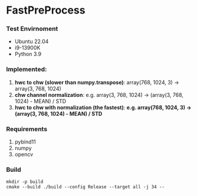 # FastPreProcess

### Test Envirnoment

- Ubuntu 22.04
- i9-13900K
- Python 3.9



### Implemented:

1. **hwc to chw (slower than numpy.transpose)**: array(768, 1024, 3) -> array(3, 768, 1024)
2. **chw channel normalization**: e.g. array(3, 768, 1024) -> (array(3, 768, 1024) - MEAN) / STD
3. **hwc to chw with normalization (the fastest)**: **e.g. array(768, 1024, 3) -> (array(3, 768, 1024) - MEAN) / STD**

### Requirements

1. pybind11
2. numpy
3. opencv



### Build

```
mkdir -p build
cmake --build ./build --config Release --target all -j 34 --
```